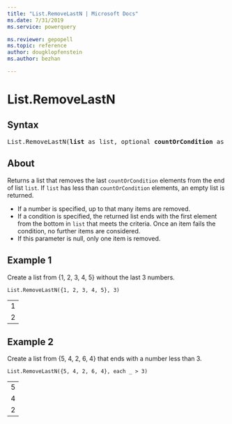 ```yaml
---
title: "List.RemoveLastN | Microsoft Docs"
ms.date: 7/31/2019
ms.service: powerquery

ms.reviewer: gepopell
ms.topic: reference
author: dougklopfenstein
ms.author: bezhan

---
```

# List.RemoveLastN

## Syntax

<pre>
List.RemoveLastN(<b>list</b> as list, optional <b>countOrCondition</b> as any) as list
</pre>
  
## About  
Returns a list that removes the last `countOrCondition` elements from the end of list `list`. If `list` has less than `countOrCondition` elements, an empty list is returned. <ul> <li>If a number is specified, up to that many items are removed. </li> <li>If a condition is specified, the returned list ends with the first element from the bottom in <code>list</code> that meets the criteria. Once an item fails the condition, no further items are considered. </li> <li>If this parameter is null, only one item is removed. </li> </ul>

## Example 1
Create a list from {1, 2, 3, 4, 5} without the last 3 numbers.

```powerquery-m
List.RemoveLastN({1, 2, 3, 4, 5}, 3)
```

<table> <tr><td>1</td></tr> <tr><td>2</td></tr> </table>

## Example 2
Create a list from {5, 4, 2, 6, 4} that ends with a number less than 3.

```powerquery-m
List.RemoveLastN({5, 4, 2, 6, 4}, each _ > 3)
```

<table> <tr><td>5</td></tr> <tr><td>4</td></tr> <tr><td>2</td></tr> </table>
